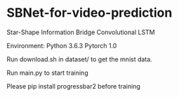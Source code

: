 # SBNet-for-video-prediction

Star-Shape Information Bridge Convolutional LSTM

Environment: Python 3.6.3  Pytorch 1.0 

Run download.sh in dataset/ to get the mnist data.

Run main.py to start training

Please pip install progressbar2 before training

